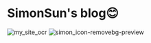 
# SimonSun's blog😊

![my_site_ocr](https://github.com/Tendo33/Simons_site/assets/86536994/7deb2990-1b58-41c1-a9f9-b326ffd936d7)
![simon_icon-removebg-preview](https://github.com/Tendo33/Simons_site/assets/86536994/d271ffff-7947-4f14-97ff-9f53ecff2c63)

